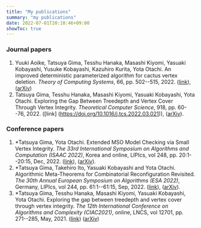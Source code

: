 ```yaml
---
title: "My publications"
summary: "my publications"
date: 2022-07-01T20:10:46+09:00
showToc: true
---
```

### Journal papers
1. Yuuki Aoike, Tatsuya Gima, Tesshu Hanaka, Masashi Kiyomi, Yasuaki Kobayashi, Yusuke Kobayashi, Kazuhiro Kurita, Yota Otachi.
An improved deterministic parameterized algorithm for cactus vertex deletion.
_Theory of Computing Systems_, 66, pp. 502--515, 2022.
([link](https://doi.org/10.1007/s00224-022-10076-x)),
([arXiv](https://arxiv.org/abs/2012.04910))
1. Tatsuya Gima, Tesshu Hanaka, Masashi Kiyomi, Yasuaki Kobayashi, Yota Otachi.
Exploring the Gap Between Treedepth and Vertex Cover Through Vertex Integrity.
_Theoretical Computer Science_, 918, pp. 60--76, 2022. 
([link] (https://doi.org/10.1016/j.tcs.2022.03.021)),
([arXiv](https://arxiv.org/abs/2101.09414)).

### Conference papers
1. *Tatsuya Gima, Yota Otachi.
Extended MSO Model Checking via Small Vertex Integrity.
_The 33rd International Symposium on Algorithms and Computation (ISAAC 2022)_, Korea and online,
LIPIcs, vol 248, pp. 20:1--20:15, Dec, 2022.
([link](https://doi.org/10.4230/LIPIcs.ISAAC.2022.20)),
([arXiv](https://arxiv.org/abs/2202.08445)).
1. *Tatsuya Gima, Takehiro Ito, Yasuaki Kobayashi and Yota Otachi.
Algorithmic Meta-Theorems for Combinatorial Reconfiguration Revisited.
_The 30th Annual European Symposium on Algorithms (ESA 2022)_, Germany,
LIPIcs, vol 244, pp. 61:1--61:15, Sep, 2022.
([link](https://doi.org/10.4230/LIPIcs.ESA.2022.61)),
([arXiv](https://arxiv.org/abs/2207.01024)).
1. *Tatsuya Gima, Tesshu Hanaka, Masashi Kiyomi, Yasuaki Kobayashi, Yota Otachi.
Exploring the gap between treedepth and vertex cover through vertex integrity.
_The 12th International Conference on Algorithms and Complexity (CIAC2021)_, online,
LNCS, vol 12701, pp. 271--285, May, 2021.
([link](https://doi.org/10.1007/978-3-030-75242-2_19))
([arXiv](https://arxiv.org/abs/2101.09414))